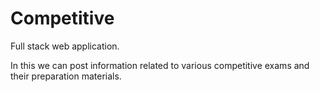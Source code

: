 # Competitive
Full stack web application. 

In this we can post information related to various competitive exams and their preparation materials.

